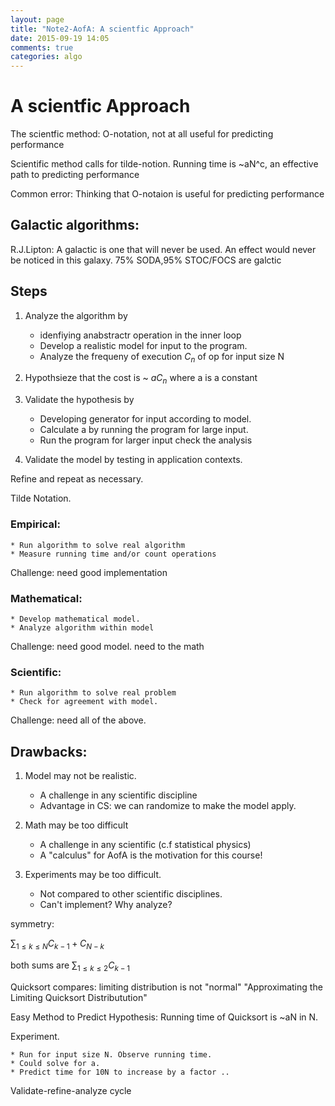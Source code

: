 ```yaml
---
layout: page
title: "Note2-AofA: A scientfic Approach"
date: 2015-09-19 14:05
comments: true
categories: algo
---
```


# A scientfic Approach

The scientfic method: O-notation, not at all useful for predicting performance

Scientific method calls for tilde-notion. Running time is ~aN^c, an effective
path to predicting performance

Common error: Thinking that O-notaion is useful for predicting performance 

## Galactic algorithms: 

R.J.Lipton: A galactic is one that will  never be used.
An effect would never be noticed in this galaxy.
75% SODA,95% STOC/FOCS are galctic
<!-- more -->

## Steps

1. Analyze the algorithm by 
    * idenfiying anabstractr operation in the inner loop
    * Develop a realistic model for input to the program.
    * Analyze the frequeny of execution $C_n$ of op for input size N

2. Hypothsieze that the cost is ~ $aC_n$ where a is a constant

3. Validate the hypothesis by
    * Developing generator for input according to model.
    * Calculate a by running the program for large input.
    * Run the program for larger input check the analysis

4. Validate the model by testing in application contexts.

Refine and repeat as necessary.

Tilde Notation.

### Empirical:

    * Run algorithm to solve real algorithm
    * Measure running time and/or count operations
Challenge: need good implementation

### Mathematical:

    * Develop mathematical model.
    * Analyze algorithm within model
Challenge: need good model. need to the math


### Scientific:

    * Run algorithm to solve real problem
    * Check for agreement with model.
Challenge: need all of the above.

## Drawbacks:

1. Model may not be realistic.
    * A challenge in any scientific discipline
    * Advantage in CS: we can randomize to make the model apply.

2. Math may be too difficult
    * A challenge in any scientific (c.f statistical physics)
    * A "calculus" for AofA is the motivation for this course!

3. Experiments may be too difficult.
    * Not compared to other scientific disciplines.
    * Can't implement? Why analyze?

symmetry:

$\sum_{1 \leq k\leq N} {C_{k-1}+C_{N-k}}$

both sums are $\sum_{1 \leq k \leq 2} C_{k-1}$

Quicksort compares: limiting distribution is not "normal"
"Approximating the Limiting Quicksort Distributution"

Easy Method to Predict
Hypothesis: Running time of Quicksort is ~aN in N.

Experiment.

    * Run for input size N. Observe running time.
    * Could solve for a.
    * Predict time for 10N to increase by a factor ..

Validate-refine-analyze cycle



